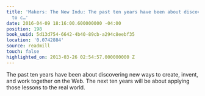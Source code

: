 ```yaml
---
title: 'Makers: The New Indu: The past ten years have been about discovering new ways
  to c…'
date: 2016-04-09 18:16:00.600000000 -04:00
position: 198
book_uuid: 5d13d754-6642-4b40-89cb-a294c8eebf35
location: '0.0742884'
source: readmill
touch: false
highlighted_on: 2013-03-26 02:54:57.000000000 Z
---
```


The past ten years have been about discovering new ways to create, invent, and work together on the Web. The next ten years will be about applying those lessons to the real world.